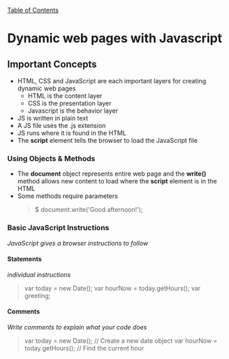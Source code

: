[Table of Contents](https://peterjstaker.github.io/reading-notes/)

# **Dynamic web pages with Javascript**

## Important Concepts

* HTML, CSS and JavaScript are each important layers for creating dynamic web pages
    * HTML is the content layer
    * CSS is the presentation layer
    * Javascript is the behavior layer
* JS is written in plain text 
* A JS file uses the .js extension
* JS runs where it is found in the HTML
* The **script** element tells the browser to load the JavaScript file

### Using Objects & Methods

* The **document** object represents entire web page and the **write()** method allows new content to load where the **script** element is in the HTML
* Some methods require parameters
  > $ document.write('Good afternoon!');
  > <script src="js/add-content.js"></script>

### Basic JavaScript Instructions
  
*JavaScript gives a browser instructions to follow*

#### Statements 

*individual instructions*

> var today = new Date();
> var hourNow = today.getHours();
> var greeting;

#### Comments

*Write comments to explain what your code does*

> var today = new Date(); // Create a new date object
> var hourNow = today.getHours(); // Find the current hour

  
